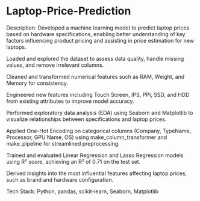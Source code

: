 # Laptop-Price-Prediction

Description: Developed a machine learning model to predict laptop prices based on hardware specifications, enabling better understanding of key factors influencing product pricing and assisting in price estimation for new laptops.

Loaded and explored the dataset to assess data quality, handle missing values, and remove irrelevant columns.

Cleaned and transformed numerical features such as RAM, Weight, and Memory for consistency.

Engineered new features including Touch Screen, IPS, PPI, SSD, and HDD from existing attributes to improve model accuracy.

Performed exploratory data analysis (EDA) using Seaborn and Matplotlib to visualize relationships between specifications and laptop prices.

Applied One-Hot Encoding on categorical columns (Company, TypeName, Processor, GPU Name, OS) using make_column_transformer and make_pipeline for streamlined preprocessing.

Trained and evaluated Linear Regression and Lasso Regression models using R² score, achieving an R² of 0.71 on the test set.

Derived insights into the most influential features affecting laptop prices, such as brand and hardware configuration.

Tech Stack: Python, pandas, scikit-learn, Seaborn, Matplotlib
